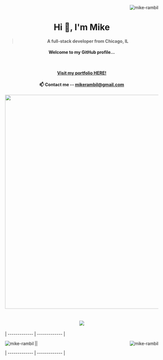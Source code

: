 <div align="right">

<p align="right"> <img src="https://komarev.com/ghpvc/?username=mike-rambil&label=Profile%20views&color=0e75b6&style=flat" alt="mike-rambil" /> </p>

</div>









<div align="center">



#  &nbsp; Hi 👋, I'm Mike &nbsp; 

</div>



<h4 align="center">  



> A full-stack developer from Chicago, IL





</h4>

<h4 align="center"> 

Welcome to my GitHub profile...

<br/>

</h4>



<h4 align="center">



<a  align="center" href='https://micheal-palliparambil.vercel.app/'>Visit my portfolio HERE!</a>

</h4>



















<h4 align="center">📫 Contact me -- <a href="mailto:mikerambil@gmail.com">mikerambil@gmail.com</a></h4>









<h4 align="center">

<img src="https://user-images.githubusercontent.com/74038190/212284100-561aa473-3905-4a80-b561-0d28506553ee.gif" width="700"></div>

</h4> 





<h1 align="center">

  <img src="https://readme-typing-svg.herokuapp.com/?font=Fira+Code&size=30&center=true&vCenter=true&width=800&height=60&duration=4000&lines=Hey+You!+👋;nvim+~/.zshrc;+tmux+new+-s+Productivity;Compiling+life+with+-O3;+BTW+I+use+Arch+Linux" />

</h1>





| ------------- | ------------- |

<div align="center"><img align="left" src="https://github-readme-streak-stats.herokuapp.com/?user=mike-rambil&" alt="mike-rambil" /></div>|<img align="right" src="https://github-readme-stats.vercel.app/api/top-langs?username=mike-rambil&show_icons=true&locale=en&layout=compact" alt="mike-rambil" />|

| ------------- | ------------- |

